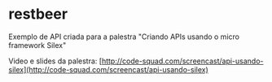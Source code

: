 restbeer
========

Exemplo de API criada para a palestra "Criando  APIs usando o micro framework  Silex"

Video e slides da palestra: [http://code-squad.com/screencast/api-usando-silex](http://code-squad.com/screencast/api-usando-silex)
